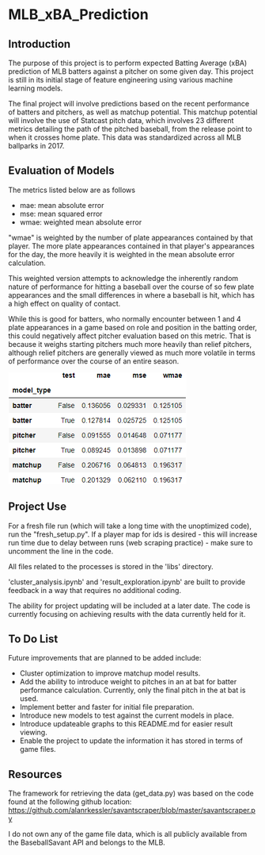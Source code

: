 # MLB_xBA_Prediction

## Introduction

The purpose of this project is to perform expected Batting Average (xBA) prediction of MLB batters against a pitcher on some given day. This project is still in its initial stage of feature engineering using various machine learning models. 

The final project will involve predictions based on the recent performance of batters and pitchers, as well as matchup potential. This matchup potential will involve the use of Statcast pitch data, which involves 23 different metrics detailing the path of the pitched baseball, from the release point to when it crosses home plate. This data was standardized across all MLB ballparks in 2017.

## Evaluation of Models

The metrics listed below are as follows

* mae: mean absolute error
* mse: mean squared error
* wmae: weighted mean absolute error

"wmae" is weighted by the number of plate appearances contained by that player. The more plate appearances contained in that player's appearances for the day, the more heavily it is weighted in the mean absolute error calculation.

This weighted version attempts to acknowledge the inherently random nature of performance for hitting a baseball over the course of so few plate appearances and the small differences in where a baseball is hit, which has a high effect on quality of contact.

While this is good for batters, who normally encounter between 1 and 4 plate appearances in a game based on role and position in the batting order, this could negatively affect pitcher evaluation based on this metric. That is because it weighs starting pitchers much more heavily than relief pitchers, although relief pitchers are generally viewed as much more volatile in terms of performance over the course of an entire season.

![Evaluation Metric Table](images/mytable.png)

## Project Use


For a fresh file run (which will take a long time with the unoptimized code), run the "fresh_setup.py". If a player map for ids is desired - this will increase run time due to delay between runs (web scraping practice) - make sure to uncomment the line in the code.

All files related to the processes is stored in the 'libs' directory.

'cluster_analysis.ipynb' and 'result_exploration.ipynb' are built to provide feedback in a way that requires no additional coding. 

The ability for project updating will be included at a later date. The code is currently focusing on achieving results with the data currently held for it.

## To Do List

Future improvements that are planned to be added include:

* Cluster optimization to improve matchup model results.
* Add the ability to introduce weight to pitches in an at bat for batter performance calculation. Currently, only the final pitch in the at bat is used.
* Implement better and faster for initial file preparation.
* Introduce new models to test against the current models in place.
* Introduce updateable graphs to this README.md for easier result viewing.
* Enable the project to update the information it has stored in terms of game files.

## Resources

The framework for retrieving the data (get_data.py) was based on the code found at the following github location: https://github.com/alanrkessler/savantscraper/blob/master/savantscraper.py

I do not own any of the game file data, which is all publicly available from the BaseballSavant API and belongs to the MLB.

